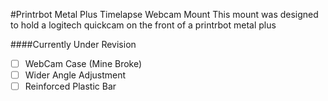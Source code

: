 #Printrbot Metal Plus Timelapse Webcam Mount
This mount was designed to hold a logitech quickcam on the front of a printrbot metal plus  

####Currently Under Revision
- [ ] WebCam Case (Mine Broke)
- [ ] Wider Angle Adjustment
- [ ] Reinforced Plastic Bar